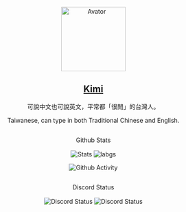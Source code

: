 <!--
頭像
-->
<p align="center">
 <img width="150px" src="https://cdn.discordapp.com/attachments/589333784307171341/970429371842183249/FLcsYz_VUAEJJ4K.jpg" align="center" alt="Avator" />
 <h2 align="center">
   <a href="https://discords.com/bio/p/b43e069b-5741-4b68-4380-bb63e3928157">
     Kimi
   </a>
 </h2>
 <p align="center">
  可說中文也可說英文，平常都「很閒」的台灣人。
 </p>
 <p align="center">
  Taiwanese, can type in both Traditional Chinese and English.
 </p>

</p>

<!--
Github Stats
-->
<p align="center">
 <h2 align="center">
 </h2>
 <p align="center">
  Github Stats
 </p>
</p>


<p align="center">
 <img src="https://github-readme-stats.vercel.app/api?username=Kimi898246&count_private=true&show_icons=true&line_height=20&show_icons=true&theme=dracula" align="center" alt="Stats" />

 
  <img src="https://github-readme-stats.vercel.app/api/top-langs/?username=Kimi898246&layout=compact&langs_count=8&card_width=445&show_icons=true&theme=dracula"  align="center" alt="labgs" />
</p>

<p align="center">
 <img src="https://activity-graph.herokuapp.com/graph?username=Kimi898246&theme=rogue" align="center" alt="Github Activity" />
</p>


<!--
Discord
-->
<p align="center">
 <h2 align="center">
 </h2>
 <p align="center">
  Discord Status
 </p>
</p>
 <p align="center">
 <img align="center" src="https://lanyard.cnrad.dev/api/252090676068614145" alt="Discord Status"> <!--magi-->
 <img align="center" src="https://lanyard.cnrad.dev/api/325290687698567168" alt="Discord Status"> <!--kimi-->
</p>
